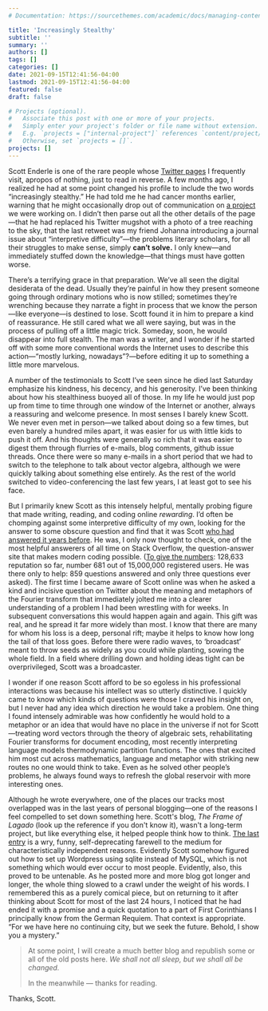 ```yaml
---
# Documentation: https://sourcethemes.com/academic/docs/managing-content/

title: 'Increasingly Stealthy'
subtitle: ''
summary: ''
authors: []
tags: []
categories: []
date: 2021-09-15T12:41:56-04:00
lastmod: 2021-09-15T12:41:56-04:00
featured: false
draft: false

# Projects (optional).
#   Associate this post with one or more of your projects.
#   Simply enter your project's folder or file name without extension.
#   E.g. `projects = ["internal-project"]` references `content/project/deep-learning/index.md`.
#   Otherwise, set `projects = []`.
projects: []
---
```


Scott Enderle is one of the rare people whose [Twitter pages](https://twitter.com/scottenderle) I frequently visit, apropos of nothing, just to read in reverse. A few months ago, I realized he had at some point changed his profile to include the two words “increasingly stealthy.” He had told me he had cancer months earlier, warning that he might occasionally drop out of communication on [a project](https://github.com/senderle/bookworm-compose) we were working on. I didn’t then parse out all the other details of the page—that he had replaced his Twitter mugshot with a photo of a tree reaching to the sky, that the last retweet was my friend Johanna introducing a journal issue about “interpretive difficulty”—the problems literary scholars, for all their struggles to make sense, simply **can’t solve.** I only knew—and immediately stuffed down the knowledge—that things must have gotten worse.

There’s a terrifying grace in that preparation. We’ve all seen the digital desiderata of the dead. Usually they’re painful in how they present someone going through ordinary motions who is now stilled; sometimes they’re wrenching because they narrate a fight in process that we know the person—like everyone—is destined to lose. Scott found it in him to prepare a kind of reassurance. He still cared what we all were saying, but was in the process of pulling off a little magic trick. Someday, soon, he would disappear into full stealth. The man was a writer, and I wonder if he started off with some more conventional words the Internet uses to describe this action—“mostly lurking, nowadays”?—before editing it up to something a little more marvelous.

A number of the testimonials to Scott I’ve seen since he died last Saturday emphasize his kindness, his decency, and his generosity. I’ve been thinking about how his stealthiness buoyed all of those. In my life he would just pop up from time to time through one window of the Internet or another, always a reassuring and welcome presence. In most senses I barely knew Scott. We never even met in person—we talked about doing so a few times, but even barely a hundred miles apart, it was easier for us with little kids to push it off. And his thoughts were generally so rich that it was easier to digest them through flurries of e-mails, blog comments, github issue threads. Once there were so many e-mails in a short period that we had to switch to the telephone to talk about vector algebra, although we were quickly talking about something else entirely. As the rest of the world switched to video-conferencing the last few years, I at least got to see his face.

But I primarily knew Scott as this intensely helpful, mentally probing figure that made writing, reading, and coding online _rewarding_. I’d often be chomping against some interpretive difficulty of my own, looking for the answer to some obscure question and find that it was Scott [who had answered it years before](https://stats.stackexchange.com/questions/179010/difference-between-pointwise-mutual-information-and-log-likelihood-ratio). He was, I only now thought to check, one of the most helpful answerers of all time on Stack Overflow, the question-answer site that makes modern coding possible. ([To give the numbers](https://stackoverflow.com/users/577088/senderle?tab=topactivity): 128,633 reputation so far, number 681 out of 15,000,000 registered users. He was there only to help: 859 questions answered and only three questions ever asked). The first time I became aware of Scott online was when he asked a kind and incisive question on Twitter about the meaning and metaphors of the Fourier transform that immediately jolted me into a clearer understanding of a problem I had been wrestling with for weeks. In subsequent conversations this would happen again and again. This gift was real, and he spread it far more widely than most. I know that there are many for whom his loss is a deep, personal rift; maybe it helps to know how long the tail of that loss goes. Before there were radio waves, to ‘broadcast’ meant to throw seeds as widely as you could while planting, sowing the whole field. In a field where drilling down and holding ideas tight can be overprivileged, Scott was a broadcaster.

I wonder if one reason Scott afford to be so egoless in his professional interactions was because his intellect was so utterly distinctive. I quickly came to know which kinds of questions were those I craved his insight on, but I never had any idea which direction he would take a problem. One thing I found intensely admirable was how confidently he would hold to a metaphor or an idea that would have no place in the universe if not for Scott—treating word vectors through the theory of algebraic sets, rehabilitating Fourier transforms for document encoding, most recently interpreting language models thermodynamic partition functions. The ones that excited him most cut across mathematics, language and metaphor with striking new routes no one would think to take. Even as he solved other people’s problems, he always found ways to refresh the global reservoir with more interesting ones.

Although he wrote everywhere, one of the places our tracks most overlapped was in the last years of personal blogging—one of the reasons I feel compelled to set down something here. Scott's blog, _The Frame of Lagado_ (look up the reference if you don't know it), wasn't a long-term project, but like everything else, it helped people think how to think. [The last entry](http://www.lagado.name/blog/) is a wry, funny, self-deprecating farewell to the medium for characteristically independent reasons. Evidently Scott somehow figured out how to set up Wordpress using sqlite instead of MySQL, which is not something which would ever occur to most people. Evidently, also, this proved to be untenable. As he posted more and more blog got longer and longer, the whole thing slowed to a crawl under the weight of his words. I remembered this as a purely comical piece, but on returning to it after thinking about Scott for most of the last 24 hours, I noticed that he had ended it with a promise and a quick quotation to a part of First Corinthians I principally know from the German Requiem. That context is appropriate. “For we have here no continuing city, but we seek the future. Behold, I show you a mystery.”

> At some point, I will create a much better blog
> and republish some or all of the old posts here.
> _We shall not all sleep, but we shall all be changed._
>
> In the meanwhile — thanks for reading.

Thanks, Scott.
